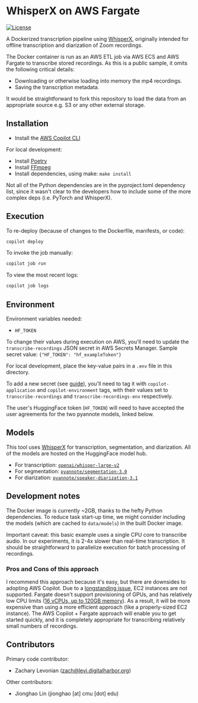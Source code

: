# WhisperX on AWS Fargate

[![License](https://img.shields.io/github/license/DigitalHarborFoundation/whisperx-on-aws-fargate)](https://github.com/DigitalHarborFoundation/whisperx-on-aws-fargate/blob/main/LICENSE)

A Dockerized transcription pipeline using [WhisperX](https://github.com/m-bain/whisperX), originally intended for offline transcription and diarization of Zoom recordings.

The Docker container is run as an AWS ETL job via AWS ECS and AWS Fargate to transcribe stored recordings. As this is a public sample, it omits the following critical details:
 - Downloading or otherwise loading into memory the mp4 recordings.
 - Saving the transcription metadata.

It would be straightforward to fork this repository to load the data from an appropriate source e.g. S3 or any other external storage. 

## Installation

 - Install the [AWS Copilot CLI](https://aws.github.io/copilot-cli/docs/overview/)

For local development:
 - Install [Poetry](https://python-poetry.org/docs/)
 - Install [FFmpeg](https://ffmpeg.org/)
 - Install dependencies, using make: `make install`

Not all of the Python dependencies are in the pyproject.toml dependency list, since it wasn't clear to the developers how to include some of the more complex deps (i.e. PyTorch and WhisperX).

## Execution

To re-deploy (because of changes to the Dockerfile, manifests, or code):

```bash
copilot deploy
```

To invoke the job manually:

```bash
copilot job run 
```

To view the most recent logs:

```bash
copilot job logs
```

## Environment

Environment variables needed:
 - `HF_TOKEN`

To change their values during execution on AWS, you'll need to update the `transcribe-recordings` JSON secret in AWS Secrets Manager.
Sample secret value: `{"HF_TOKEN": "hf_exampleToken"}`

For local development, place the key-value pairs in a `.env` file in this directory.

To add a new secret (see [guide](https://aws.github.io/copilot-cli/docs/developing/secrets/)), you'll need to tag it with `copilot-application` and `copilot-environment` tags, with their values set to `transcribe-recordings` and `transcribe-recordings-env` respectively.

The user's HuggingFace token (`HF_TOKEN`) will need to have accepted the user agreements for the two pyannote models, linked below.

## Models

This tool uses [WhisperX](https://github.com/m-bain/whisperX) for transcription, segmentation, and diarization.
All of the models are hosted on the HuggingFace model hub.

 - For transcription: [`openai/whisper-large-v2`](https://huggingface.co/openai/whisper-large-v2)
 - For segmentation: [`pyannote/segmentation-3.0`](https://huggingface.co/pyannote/segmentation-3.0)
 - For diarization: [`pyannote/speaker-diarization-3.1`](https://huggingface.co/pyannote/speaker-diarization-3.1)
 
 ## Development notes

The Docker image is currently ~2GB, thanks to the hefty Python dependencies.
To reduce task start-up time, we might consider including the models (which are cached to `data/models`) in the built Docker image.

Important caveat: this basic example uses a single CPU core to transcribe audio. In our experiments, it is 2-4x slower than real-time transcription. It should be straightforward to parallelize execution for batch processing of recordings.

### Pros and Cons of this approach

I recommend this approach because it's easy, but there are downsides to adopting AWS Copilot. Due to a [longstanding issue](https://github.com/aws/copilot-cli/issues/1094), EC2 instances are not supported. Fargate doesn't support provisioning of GPUs, and has relatively low CPU limits ([16 vCPUs, up to 120GB memory](https://docs.aws.amazon.com/AmazonECS/latest/developerguide/fargate-tasks-services.html#fargate-tasks-size)).
As a result, it will be more expensive than using a more efficient approach (like a properly-sized EC2 instance). The AWS Copilot + Fargate approach will enable you to get started quickly, and it is completely appropriate for transcribing relatively small numbers of recordings.

## Contributors

Primary code contributor:

 - Zachary Levonian (<zach@levi.digitalharbor.org>)

Other contributors:

 - Jionghao Lin (jionghao [at] cmu [dot] edu)
